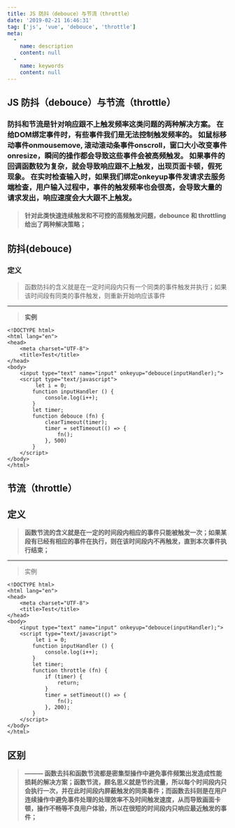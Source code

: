 ```yaml
---
title: JS 防抖（debouce）与节流（throttle）
date: '2019-02-21 16:46:31'
tag: ['js', 'vue', 'debouce', 'throttle']
meta:
  -
    name: description
    content: null
  -
    name: keywords
    content: null
---
```

## JS 防抖（debouce）与节流（throttle）


###  防抖和节流是针对响应跟不上触发频率这类问题的两种解决方案。 在给DOM绑定事件时，有些事件我们是无法控制触发频率的。 如鼠标移动事件onmousemove, 滚动滚动条事件onscroll，窗口大小改变事件onresize，瞬间的操作都会导致这些事件会被高频触发。 如果事件的回调函数较为复杂，就会导致响应跟不上触发，出现页面卡顿，假死现象。 在实时检查输入时，如果我们绑定onkeyup事件发请求去服务端检查，用户输入过程中，事件的触发频率也会很高，会导致大量的请求发出，响应速度会大大跟不上触发。

> #### 针对此类快速连续触发和不可控的高频触发问题，debounce 和 throttling 给出了两种解决策略；

## 防抖(debouce)

### 定义
	
> 函数防抖的含义就是在一定时间段内只有一个同类的事件触发并执行；如果该时间段有同类的事件触发，则重新开始响应该事件


----------


> **实例**

	<!DOCTYPE html>
	<html lang="en">
	<head>
		<meta charset="UTF-8">
		<title>Test</title>
	</head>
	<body>
		<input type="text" name="input" onkeyup="debouce(inputHandler);">
		<script type="text/javascript">
			 let i = 0;
	    	function inputHandler () {
				console.log(i++); 
			}
			let timer;
			function debouce (fn) {
				clearTimeout(timer); 
				timer = setTimeout(() => {
					fn();
				}, 500)
			}
		</script>
	</body>
	</html>

## 节流（throttle）

## 定义

> **函数节流的含义就是在一定的时间段内相应的事件只能被触发一次；如果某段有已经有相应的事件在执行，则在该时间段内不再触发，直到本次事件执行结束；**


----------
> 实例

	<!DOCTYPE html>
	<html lang="en">
	<head>
		<meta charset="UTF-8">
		<title>Test</title>
	</head>
	<body>
		<input type="text" name="input" onkeyup="debouce(inputHandler);">
		<script type="text/javascript">
			 let i = 0;
	    	function inputHandler () {
				console.log(i++); 
			}
			let timer;
			function throttle (fn) {
			    if (timer) {
			        return;
			    }
			    timer = setTimeout(() => {
			        fn();
			    }, 200);
			}
		</script>
	</body>
	</html>


## 区别

>    **——— 函数去抖和函数节流都是密集型操作中避免事件频繁出发造成性能损耗的解决方案；函数节流，顾名思义就是节约流量，所以每个时间段内只会执行一次，并在此时间段内屏蔽触发的同类事件；而函数去抖则是在用户连续操作中避免事件处理的处理效率不及时间触发速度，从而导致画面卡顿，操作不畅等不良用户体验，所以在很短的时间段内只响应最近触发的事件；**